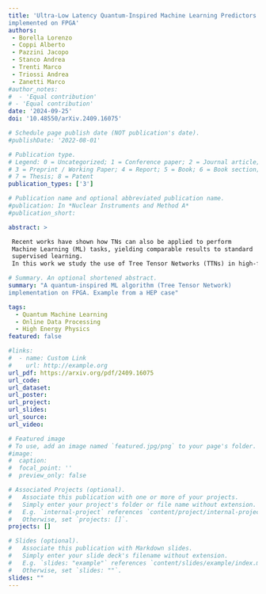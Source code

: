 ```yaml
---
title: 'Ultra-Low Latency Quantum-Inspired Machine Learning Predictors
implemented on FPGA'
authors:
 - Borella Lorenzo
 - Coppi Alberto
 - Pazzini Jacopo
 - Stanco Andrea
 - Trenti Marco
 - Triossi Andrea
 - Zanetti Marco
#author_notes:
#  - 'Equal contribution'
# - 'Equal contribution'
date: '2024-09-25'
doi: '10.48550/arXiv.2409.16075'

# Schedule page publish date (NOT publication's date).
#publishDate: '2022-08-01'

# Publication type.
# Legend: 0 = Uncategorized; 1 = Conference paper; 2 = Journal article;
# 3 = Preprint / Working Paper; 4 = Report; 5 = Book; 6 = Book section;
# 7 = Thesis; 8 = Patent
publication_types: ['3']

# Publication name and optional abbreviated publication name.
#publication: In *Nuclear Instruments and Method A*
#publication_short: 

abstract: >

 Recent works have shown how TNs can also be applied to perform
 Machine Learning (ML) tasks, yielding comparable results to standard
 supervised learning. 
 In this work we study the use of Tree Tensor Networks (TTNs) in high-frequency real-time applications by exploiting the low-latency hardware of the Field-Programmable Gate Array (FPGA) technology. We present different implementations of TTN classifiers, capable of performing inference on classical ML datasets as well as on complex physics data. A preparatory analysis of bond dimensions and weight quantization is realized in the training phase, together with entanglement entropy and correlation measurements, that help setting the choice of the TTN architecture. The generated TTNs are then deployed on a hardware accelerator; using an FPGA integrated into a server, the inference of the TTN is completely offloaded. Eventually, a classifier for High Energy Physics (HEP) applications is implemented and executed fully pipelined with sub-microsecond latency.

# Summary. An optional shortened abstract.
summary: "A quantum-inspired ML algorithm (Tree Tensor Network)
implementation on FPGA. Example from a HEP case"

tags:
  - Quantum Machine Learning
  - Online Data Processing
  - High Energy Physics
featured: false

#links:
#  - name: Custom Link
#    url: http://example.org
url_pdf: https://arxiv.org/pdf/2409.16075
url_code:
url_dataset:
url_poster: 
url_project:
url_slides:
url_source:
url_video:

# Featured image
# To use, add an image named `featured.jpg/png` to your page's folder.
#image:
#  caption:
#  focal_point: ''
#  preview_only: false

# Associated Projects (optional).
#   Associate this publication with one or more of your projects.
#   Simply enter your project's folder or file name without extension.
#   E.g. `internal-project` references `content/project/internal-project/index.md`.
#   Otherwise, set `projects: []`.
projects: []

# Slides (optional).
#   Associate this publication with Markdown slides.
#   Simply enter your slide deck's filename without extension.
#   E.g. `slides: "example"` references `content/slides/example/index.md`.
#   Otherwise, set `slides: ""`.
slides: ""
---
```


